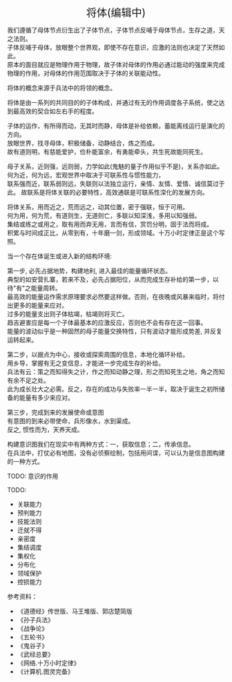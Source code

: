 <center><font size=5>将体(编辑中)</font></center>

我们遵循了母体节点衍生出了子体节点，子体节点反哺于母体节点，生存之道，天之法则。<br/>
子体反哺于母体，放眼整个世界观，即使不存在意识，应激的法则也决定了天然如此。<br/>
原本的面目就应是物理作用于物理，故子体对母体的作用必通过能动的强度来完成物理的作用，对母体的作用范围取决于子体的关联能动性。<br/>

将体的概念来源于兵法中的将领的概念。<br/>

将体是由一系列的共同目的的子体构成，并通过有无的作用调度各子系统，使之达到最高效的契合如左右手的程度。<br/>

子体的运作，有所得而动，无其时而静，母体是补给依赖，蓄能离线运行是演化的方向。<br/>
放眼世界，找寻母体，积极储备，动静结合，炼之而成。<br/>
故有道则明，有慈能爱护，俭朴能富余，有勇能牵头，共生死故能同死生。<br/>

母子关系，近则强，远则弱，力学如此(鬼魅的量子作用似乎不是)，关系亦如此。<br/>
何为近，何为远，宏观世界中取决于可联系性与惯性能力，<br/>
联系强而近，联系弱则远，失联则以法独立运行，亲情、友情、爱情、诚信莫过于此。
故联系是将体关联的必要特性，高效通联是可联系性深化的发展方向。

将体关系，用而近之，荒而远之，动其位置，密于强联，恒于可用。<br/>
何为用，何为荒，有道则生，无道则亡，多联以知深浅，多用以知强弱。<br/>
集结或练之或用之，取有用而弃无用，言而有信，赏罚分明，固于法而将成。<br/>
积累与时间成正比，从零到有，十年磨一剑，形成领域。十万小时定律正是这个写照。<br/>

当一个存在体诞生或进入新的结构环境: <br/>

第一步, 必先占据地势，构建地利, 进入最佳的能量循环状态。<br/>
典型的如安营扎寨，若来不及，必先占据阳位，从而完成生存补给的第一步，以待"有"之能量周转。<br/>
最高效的能量运作需求原理要求必然要这样做。否则，在夜晚或风暴来临时，将付出更多的能量来应对。<br/>
过多的能量支出则子体枯竭，枯竭则将灭亡。<br/>
趋吉避害应是每一个子体最基本的应激反应，否则也不会有存在这一回事。<br/>
能量的波动似乎是一种固然的母子能量交换特性，只有波动才能形成势差, 并反复运转起来。<br/>

第二步，以据点为中心，接收或探索周围的信息，本地化循环补给。<br/>
用乡导，掌握有无之变信息，才能进一步完成生存的补给。<br/>
兵法有云：策之而知得失之计，作之而知动静之理，形之而知死生之地，角之而知有余不足之处。<br/>
此为成长壮大之必需。反之，存在的成功与失败率一半一半，取决于诞生之初所储备的能量有多少来应对。<br/>

第三步，完成到来的发展使命或意图<br/>
有意图的到来必带使命，兵形像水，水到渠成。<br/>
反之, 惯性而为，天养天成。

构建意识图我们在现实中有两种方式：一，获取信息；二，传承信息。<br/>
在兵法中，打仗必有地图，没有必侦察绘制，包括用间谍，可以认为是信息图构建的一种方式。<br/>

TODO: 意识的作用

TODO: 
* 关联能力
* 预判能力
* 技能法则
* 迁就不得
* 亲密度
* 集结调度
* 集权化
* 分布化
* 领域保护
* 控损能力


参考资料：
* 《道德经》传世版、马王堆版、郭店楚简版
* 《孙子兵法》
* 《战争论》
* 《五轮书》
* 《鬼谷子》
* 《武经总要》
* 《网络.十万小时定律》
* 《计算机.图灵完备》

